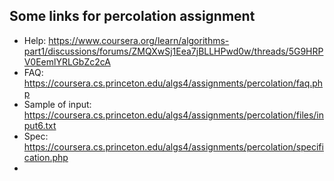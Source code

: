 ## Some links for percolation assignment

* Help: https://www.coursera.org/learn/algorithms-part1/discussions/forums/ZMQXwSj1Eea7jBLLHPwd0w/threads/5G9HRPV0EemlYRLGbZc2cA
* FAQ: https://coursera.cs.princeton.edu/algs4/assignments/percolation/faq.php
* Sample of input: https://coursera.cs.princeton.edu/algs4/assignments/percolation/files/input6.txt
* Spec: https://coursera.cs.princeton.edu/algs4/assignments/percolation/specification.php
* 
